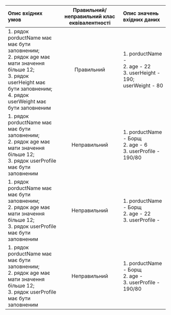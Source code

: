 |Опис вхідних умов|Правильний/неправильний клас еквівалентності|Опис значень вхідних даних|
|:-----|:-----:|:-----|
|1. рядок porductName має має бути заповненим;<br> 2. рядок age має мати значення більше 12;<br> 3. рядок userHeight має бути заповненим;<br> 4. рядок userWeight має бути заповненим|Правильний| 1. porductName - <br> 2. age - 22<br> 3. userHeight - 190;<br> userWeight - 80|
|1. рядок porductName має має бути заповненим;<br> 2. рядок age має мати значення більше 12;<br> 3. рядок userProfile має бути заповненим|Неправильний| 1. porductName - Борщ<br> 2. age - 6<br> 3. userProfile - 190/80|
|1. рядок porductName має має бути заповненим;<br> 2. рядок age має мати значення більше 12;<br> 3. рядок userProfile має бути заповненим|Неправильний| 1. porductName - Борщ<br> 2. age - 22<br> 3. userProfile - |
|1. рядок porductName має має бути заповненим;<br> 2. рядок age має мати значення більше 12;<br> 3. рядок userProfile має бути заповненим|Неправильний|  1. porductName - Борщ<br> 2. age - <br> 3. userProfile - 190/80|
